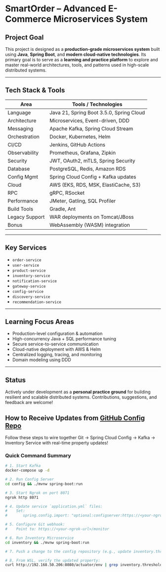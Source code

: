 # SmartOrder – Advanced E-Commerce Microservices System

##  Project Goal

This project is designed as a **production-grade microservices system** built using **Java**, **Spring Boot**, and **modern cloud-native technologies**. Its primary goal is to serve as a **learning and practice platform** to explore and master real-world architectures, tools, and patterns used in high-scale distributed systems.

---

## Tech Stack & Tools

| Area            | Tools / Technologies                     |
|-----------------|------------------------------------------|
| Language        | Java 21, Spring Boot 3.5.0, Spring Cloud |
| Architecture    | Microservices, Event-driven, DDD         |
| Messaging       | Apache Kafka, Spring Cloud Stream        |
| Orchestration   | Docker, Kubernetes, Helm                 |
| CI/CD           | Jenkins, GitHub Actions                  |
| Observability   | Prometheus, Grafana, Zipkin              |
| Security        | JWT, OAuth2, mTLS, Spring Security       |
| Database        | PostgreSQL, Redis, Amazon RDS            |
| Config Mgmt     | Spring Cloud Config + Kafka updates      |
| Cloud           | AWS (EKS, RDS, MSK, ElastiCache, S3)     |
| RPC             | gRPC, RSocket                            |
| Performance     | JMeter, Gatling, SQL Profiler            |
| Build Tools     | Gradle, Ant                              |
| Legacy Support  | WAR deployments on Tomcat/JBoss          |
| Bonus           | WebAssembly (WASM) integration           |

---

## Key Services

- `order-service`
- `user-service`
- `product-service`
- `inventory-service`
- `notification-service`
- `gateway-service`
- `config-service`
- `discovery-service`
- `recommendation-service`

---

## Learning Focus Areas

- Production-level configuration & automation
- High-concurrency Java + SQL performance tuning
- Secure service-to-service communication
- Cloud-native deployment with AWS & Helm
- Centralized logging, tracing, and monitoring
- Domain modeling using DDD

---

## Status

Actively under development as a **personal practice ground** for building resilient and scalable distributed systems. Contributions, suggestions, and feedback are welcome!
## How to Receive Updates from [GitHub Config Repo](https://github.com/GiorgiSheklashvili/smart-order-config)

Follow these steps to wire together Git → Spring Cloud Config → Kafka → Inventory Service with real-time property updates!
### Quick Command Summary

```bash
# 1. Start Kafka
docker-compose up -d

# 2. Run Config Server
cd config && ./mvnw spring-boot:run

# 3. Start Ngrok on port 8071
ngrok http 8071

# 4. Update service `application.yml` files:
#    Set:
#       spring.config.import: "optional:configserver:https://<your-ngrok-url>"

# 5. Configure Git webhook:
#    Point to: https://<your-ngrok-url>/monitor

# 6. Run Inventory Microservice
cd inventory && ./mvnw spring-boot:run

# 7. Push a change to the config repository (e.g., update inventory.threshold)

# 8. From WSL, verify the updated property:
curl http://192.168.50.206:8080/actuator/env | grep inventory.threshold

